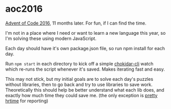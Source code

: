 # aoc2016
[Advent of Code 2016][aoc2016], 11 months later. For fun, if I can find the time.

I'm not in a place where I need or want to learn a new language this year, so I'm solving these using modern JavaScript. 

Each day should have it's own package.json file, so run npm install for each day. 

Run `npm start` in each directory to kick off a simple [chokidar-cli][] watch which re-runs the script whenever it's saved. Makes iterating fast and easy.

This may not stick, but my initial goals are to solve each day's puzzles without libraries, then to go back and try to use libraries to save work. Theoretically this should help be better understand what each lib does, and exactly how much time they could save me. (the only exception is [pretty hrtime][pretty-hrtime] for reporting)

[aoc2016]: http://adventofcode.com/2016
[chokidar-cli]: https://github.com/kimmobrunfeldt/chokidar-cli
[pretty-hrtime]: https://www.npmjs.com/package/pretty-hrtime